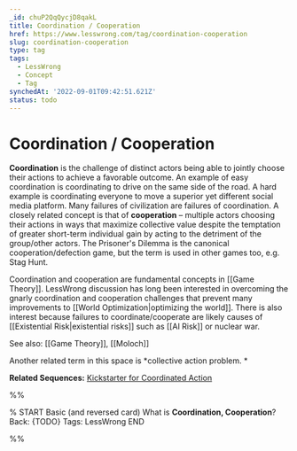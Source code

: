 ```yaml
---
_id: chuP2QqQycjD8qakL
title: Coordination / Cooperation
href: https://www.lesswrong.com/tag/coordination-cooperation
slug: coordination-cooperation
type: tag
tags:
  - LessWrong
  - Concept
  - Tag
synchedAt: '2022-09-01T09:42:51.621Z'
status: todo
---
```


# Coordination / Cooperation

**Coordination** is the challenge of distinct actors being able to jointly choose their actions to achieve a favorable outcome. An example of easy coordination is coordinating to drive on the same side of the road. A hard example is coordinating everyone to move a superior yet different social media platform. Many failures of civilization are failures of coordination. A closely related concept is that of **cooperation** – multiple actors choosing their actions in ways that maximize collective value despite the temptation of greater short-term individual gain by acting to the detriment of the group/other actors. The Prisoner's Dilemma is the canonical cooperation/defection game, but the term is used in other games too, e.g. Stag Hunt.

Coordination and cooperation are fundamental concepts in [[Game Theory]]. LessWrong discussion has long been interested in overcoming the gnarly coordination and cooperation challenges that prevent many improvements to [[World Optimization|optimizing the world]]. There is also interest because failures to coordinate/cooperate are likely causes of [[Existential Risk|existential risks]] such as [[AI Risk]] or nuclear war.

See also: [[Game Theory]], [[Moloch]]

Another related term in this space is *collective action problem. *

**Related Sequences:** [Kickstarter for Coordinated Action](https://www.lesswrong.com/s/vz9Zrj3oBGsttG3Jh)


%%

% START
Basic (and reversed card)
What is **Coordination, Cooperation**?
Back: {TODO}
Tags: LessWrong
END

%%
	
